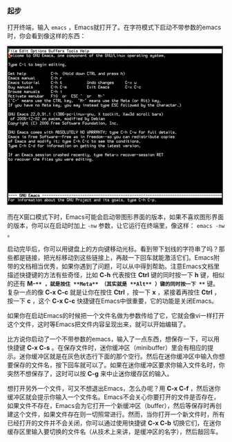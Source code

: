 ### 起步

打开终端，输入 `emacs` ，Emacs就打开了。在字符模式下启动不带参数的emacs时，你会看到像这样的东西：

![](../img/emacs_startup.jpg "emacs在终端里的启动界面")

而在X窗口模式下时，Emacs可能会启动带图形界面的版本，如果不喜欢图形界面的版本，你可以在启动时加上 `-nw` 参数，让它运行在终端里，像这样： `emacs -nw` 。

启动完毕后，你可以用键盘上的方向键移动光标。看到带下划线的字符串了吗？那些都是链接，把光标移动到这些链接上，再敲一下回车就能激活它们。Emacs附带的文档相当优秀，如果你遇到了问题，可以从中得到帮助。注意Emacs文档里描述快捷键的方法有些奇怪，比如 **C-h** 代表按住 **Ctrl** 键的同时按一下 **h** 键，相似的还有 **M-`** ，就是按住 **Meta** （其实就是 **Alt** ）键的同时按一下 **`** 键。复杂一点的像 **C-x C-c** 就是让你在按住 **Ctrl** ，按一下 **x** ，紧接着再按住 **Ctrl** ，按一下 **c** ，这个 **C-x C-c** 快捷键在Emacs中很重要，它的功能是关闭Emacs。

如果你在启动Emacs的时候把一个文件名做为参数传给了它，它就会像vi一样打开这个文件，这时等Emacs把文件内容呈现出来，就可以开始编辑了。

比方说你启动了一个不带参数的emacs，输入了一点东西，想保存一下，可以用快捷键 **C-x C-s** 。在保存文件时，迷你缓冲区（minibuffer）里会有相应的提示。迷你缓冲区就是在灰色状态行下面的那个空行。然后在迷你缓冲区中输入你想要保存的文件名，按下回车就可以了。如果在迷你缓冲区要求你输入文件名时，你突然不想保存了，这时可以按 **C-g** 来中止迷你缓存区的输入。

想打开另外一个文件，可又不想退出Emacs，怎么办呢？用 **C-x C-f** ，然后迷你缓冲区就会提示你输入一个文件名。Emacs不会关心你要打开的文件是否存在，如果文件不存在，Emacs会为它打开一个新缓冲区（buffer），然后等保存时再创建这个文件，如果文件存在则一切照常进行。然而，当你打开一个新文件时，所有已经打开的文件并不会关闭，你可以通过使用快捷键 **C-x C-b** 切换它们，在迷你缓存区里输入要切换的文件名（从技术上来讲，是缓冲区的名字），然后敲回车。


